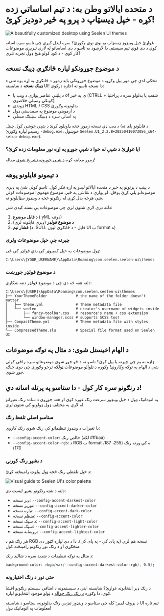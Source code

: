 # د متحده ایالاتو وطن به: د تیم اساساتي زده کړه - خپل ډیسټاپ د پرو په څیر دودیز کړئ!

![A beautifully customized desktop using Seelen UI themes](https://raw.githubusercontent.com/Seelen-Inc/sl-blogs/refs/heads/master/blog/seelen-ui-theme-tutorial/image.png)

غواړئ خپل وینډوز ډیسټاپ یو نوی نوی وګورئ؟ سره لیدل کیږي چې تاسو سره اسانه کوي
 د دې قوي تیم سیستم. دا لارښود به تاسو د دې اساساتو له لارې تیریږي
 موضوعات کار کوي - د کوډ کولو هیڅ ډول تجربه نلري!

## د موضوع جوړونکو لپاره ځانګړي ډیبګ نسخه

مخکې لدې چې موږ پیل وکړو، د موضوع جوړونکي باید زموږ د ځانګړي په اړه پوه شي **د ډیبګ نسخه**
د ښایسته UI! دا نسخه تاسو ته اجازه درکوي:

* د پلټنې عناصر یوازې د ویب پا of ې په څیر (CTRLL + شفټ یا بدلولو سره د پراختیا کونکي وسیلې خلاصوي)
* ژوندی HTML / CSS بدلونونه وګورئ
* د ازموینې موضوع په سمدستي ډول
* په اسانۍ سره د ډیبیګ سټینګ مسلې

د ډیب ډي نسخه زموږ څخه ډاونلوډ کړئ
[د شپې خوشې کول چینل](https://seelen.io/apps/seelen-ui/releases/nightly)
(د فایلونو پای ته رسیدو لپاره وګورئ `-debug.exe`، خوښول
`Seelen.UI_2.2.8+20250410073056_x64-setup-debug.exe`).

### ایا غواړئ د شپې له خوا د شپې جوړو په اړه نور معلومات زده کړئ؟

زموږ معاینه کړه
[د شپې جوړونه تشریح شوي](https://seelen.io/blog/seelen-ui-nightly) مقاله!

## د تیمونو فایلونو پوهه

د پینټ د پرتونو په څیر د متحده ایالاتو لیدو په اړه فکر کول. تاسو کولی شئ په ډیری موضوعاتو پلي کړئ
 یوځل، او یوازې د نقاشۍ په څیر، موضوع مهموي! موضوعات کولی شي هرڅه بدل کړي
 له رنګونو څخه د وینډوز سټایلونو ته.

دلته درې لارې شتون لري چې موضوعات یې بسته کیدی شي:

1. **د فایل موضوع** (.yML دوتنه)
2. **د موضوع فولډر** (ډیری فایلونه لري)
3. **فشار تیم** (د .SULL فایل - د ځانګړي لټون UI ب format ه)

### چیرته چې خپل موضوعات ولری

ټول موضوعات په خپل کمپیوټر کې پدې فولډر کې ځي:

```text
C:\Users\{YOUR_USERNAME}\AppData\Roaming\com.seelen.seelen-ui\themes
```

### د موضوع فولډر جوړښت

دلته هغه څه دي چې د موضوع فولډر دننه ښکاري:

```text
C:\Users\{USER}\AppData\Roaming\com.seelen.seelen-ui\themes
├── YourThemeFolder             # the name of the folder doesn't matter
│   ├── theme.yml               # Theme metadata file
│   └── seelen                  # creator's username of widgets inside
│       ├── fancy-toolbar.css   # resource's name + css extension
│       └── window-manager.scss # supports SCSS too!
├── CompactTheme.yml            # Theme metadata file with styles inside
└── CompressedTheme.slu         # Special file format used on Seelen UI
```

## د الهام اخیستل شوی: د مثال په توګه موضوعات

ډاډه نه یم چې چیرته یا پیل کوئ؟ تاسو ته د څو جوړ شوي موضوعاتو سره راځي
 کولی شي د الهام په توګه وکاروي! وګوره
[د تلوالو موضوعات ټولګه](https://github.com/eythaann/Seelen-UI/tree/master/static/themes)
ترڅو وګوري چې دوی څنګه جوړ شوي.

## د رنګونو سره کار کول - دا ستاسو په پرتله اسانه دي!

په اتوماتيک ډول د خپل وینډوز سرعت رنګ غوره کوي او هغه جوړوي
 د ساده رنګ تغیراتو له لارې په مختلف ډول ډولونو کې شتون لري.

### ستاسو اصلي تلفظ رنګ

دا تغیرات د وینډوز تنظیماتو کې رنګ شوي رنګ کاروي:

* `--config-accent-color`: خالص رنګ (لکه #ffbaa)
* `--config-accent-color-rgb`: د RGB ب format ه کې ورته رنګ (255، 187، 170)

### د بشپړ رنګ کورنۍ

د خپل تلفظي رنګ څخه ټول پیلوټ رامینځته کړئ:

![Visual guide to Seelen UI's color palette](https://raw.githubusercontent.com/Seelen-Inc/sl-blogs/refs/heads/master/blog/seelen-ui-theme-tutorial/colors.png)

دلته د شته رنګونو بشپړ لیست دی:

* ډېر نسخه: `--config-accent-darkest-color`
* توریز نسخه: `--config-accent-darker-color`
* تیاره نسخه: `--config-accent-dark-color`
* منظم نسخه: `--config-accent-color`
* د سپک نسخه: `--config-accent-light-color`
* سپک نسخه: `--config-accent-lighter-color`
* روښانه نسخه: `--config-accent-lightest-color`

هر رنګ هم د RGB نسخه هم لري (په پای کې - په پای کې). دا د دې لپاره ګټور دی
 منځګړي او د رنګ نور رنګونو رامینځته کول.

د مثال په توګه تنظیمات د شدید سره د شاليد رنګ:

```css
background-color: rbga(var(--config-accent-darkest-color-rgb), 0.5);
```

### حتی نور د رنګ اختیارونه

د رنګ ډیر انتخابونه غواړئ؟ ښایسته اینی د سیستمونه د اضافي سیستم رنګونو افشا کوي.
 دا وګوره
[د رنګ رنګ حواله](https://gist.github.com/eythaann/cd9a3cda0206ce23a17f5ea00ec2ba06)
د ټولو موجود انتخابونو لپاره.

د پروف لمبر: کله چې ستاسو د وینډوز تیزس رنګ بدلونونه، ستاسو د ښایسته UI تیم تازه معلومات
 په اتوماتيک ډول!
